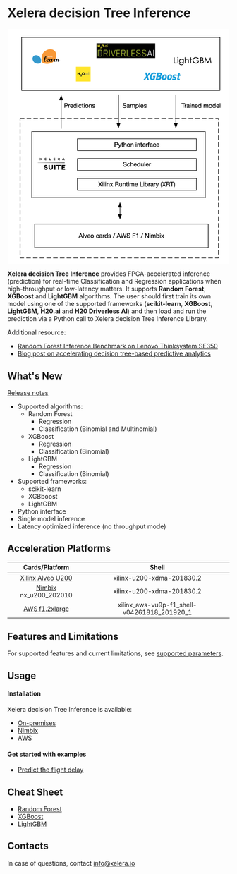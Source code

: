 # Xelera decision Tree Inference

<p align="center">
<img src="docs/images/Tree_Inference_overview.png" align="middle" width="500"/>
</p>

**Xelera decision Tree Inference** provides FPGA-accelerated inference (prediction) for real-time Classification and Regression applications when high-throughput or low-latency matters. It supports **Random Forest**, **XGBoost** and **LightGBM** algorithms. The user should first train its own model using one of the supported frameworks (**scikit-learn**, **XGBoost**, **LightGBM**, **H20.ai** and **H20 Driverless AI**) and then load and run the prediction via a Python call to Xelera decision Tree Inference Library.


Additional resource:
* [Random Forest Inference Benchmark on Lenovo Thinksystem SE350](https://xelera.io/assets/downloads/Benchmarks/benchmark-001---edge-server-random-forest-inference.pdf)
* [Blog post on accelerating decision tree-based predictive analytics](https://xelera.io/blog/acceleration-of-decision-tree-ensembles)

## What's New
[Release notes](docs/releaseNotes.md)
* Supported algorithms:
    * Random Forest
        * Regression
        * Classification (Binomial and Multinomial)
    * XGBoost
        * Regression
        * Classification (Binomial)
    * LightGBM
        * Regression
        * Classification (Binomial)
* Supported frameworks:
    * scikit-learn
    * XGBboost
    * LightGBM
* Python interface
* Single model inference
* Latency optimized inference (no throughput mode)

## Acceleration Platforms

|            Cards/Platform            |     Shell        |
| :-------------------------: |:-------------------------: |
|   [Xilinx Alveo U200](https://www.xilinx.com/products/boards-and-kits/alveo/u200.html) | xilinx-u200-xdma-201830.2 |  
|   [Nimbix](https://platform.jarvice.com) nx_u200_202010| xilinx-u200-xdma-201830.2 |  
|   [AWS f1.2xlarge](https://aws.amazon.com/de/ec2/instance-types/f1/)                     | xilinx_aws-vu9p-f1_shell-v04261818_201920_1 |

## Features and Limitations
For supported features and current limitations, see [supported parameters](docs/supportedFeatures.md).

## Usage

#### Installation

Xelera decision Tree Inference is available:
* [On-premises](docs/on-premises.md)
* [Nimbix](docs/nimbix.md)
* [AWS](docs/aws-marketplace.md)

#### Get started with examples
* [Predict the flight delay](docs/exampleFlight.md)

## Cheat Sheet

* [Random Forest](docs/cheatSheetRF.md)
* [XGBoost](docs/cheatSheetXGBoost.md)
* [LightGBM](docs/cheatSheetLightGBM.md)

## Contacts

In case of questions, contact [info@xelera.io](mailto:info@xelera.io)
